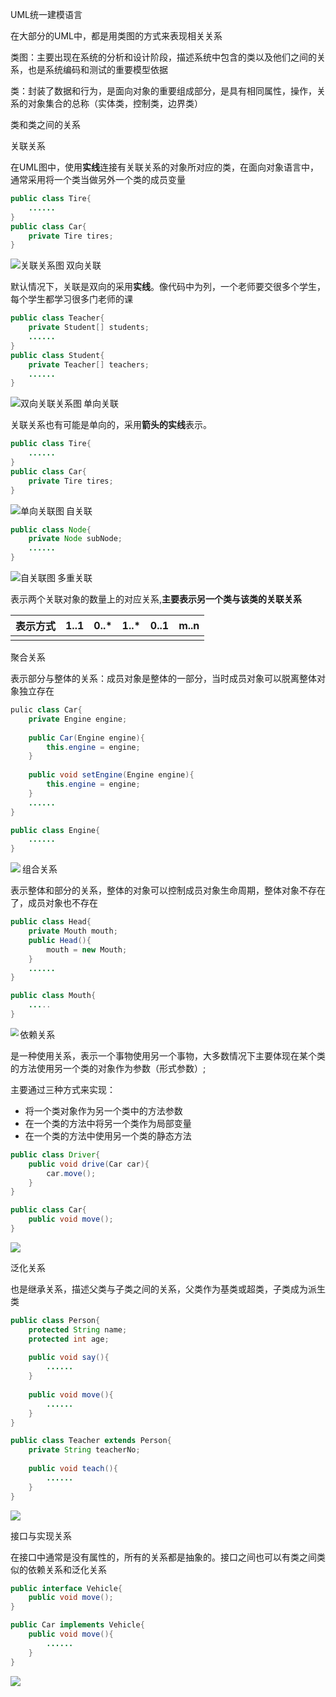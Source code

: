 UML统一建模语言

在大部分的UML中，都是用类图的方式来表现相关关系

类图：主要出现在系统的分析和设计阶段，描述系统中包含的类以及他们之间的关系，也是系统编码和测试的重要模型依据

类：封装了数据和行为，是面向对象的重要组成部分，是具有相同属性，操作，关系的对象集合的总称（实体类，控制类，边界类）

类和类之间的关系

关联关系

在UML图中，使用**实线**连接有关联关系的对象所对应的类，在面向对象语言中，通常采用将一个类当做另外一个类的成员变量

```java
public class Tire{
	......
}
public class Car{
	private Tire tires;
}
```

<img src="D:\ProjectThings\chaos0soahc.github.io\png\关联关系图.png" alt="关联关系图" align='left' style="zoom:100%;" />

双向关联

默认情况下，关联是双向的采用**实线**。像代码中为列，一个老师要交很多个学生，每个学生都学习很多门老师的课

```java
public class Teacher{
	private Student[] students;
	......
}
public class Student{
	private Teacher[] teachers;
	......
}
```

<img src="D:\ProjectThings\chaos0soahc.github.io\png\双向关联关系图.png" alt="双向关联关系图" align='left' style="zoom:100%;" />

单向关联

关联关系也有可能是单向的，采用**箭头的实线**表示。

```java
public class Tire{
	......
}
public class Car{
	private Tire tires;
}
```

<img src="D:\ProjectThings\chaos0soahc.github.io\png\单向关联图.png" align='left' alt="单向关联图" style="zoom:100%;" />



自关联

```java
public class Node{
	private Node subNode;
	......
}
```

<img src="D:\ProjectThings\chaos0soahc.github.io\png\自关联图.png" align='left' alt="自关联图" style="zoom:100%;" />



多重关联

表示两个关联对象的数量上的对应关系,**主要表示另一个类与该类的关联关系**

| 表示方式 | 1..1 | 0..* | 1..* | 0..1 | m..n |
| :------: | ---- | ---- | ---- | ---- | ---- |
|          |      |      |      |      |      |



聚合关系

表示部分与整体的关系：成员对象是整体的一部分，当时成员对象可以脱离整体对象独立存在

```java
pulic class Car{
	private Engine engine;
	
	public Car(Engine engine){
		this.engine = engine;
	}
	
	public void setEngine(Engine engine){
		this.engine = engine;
	}
	......
}

public class Engine{
	......
}
```

<img src="D:\ProjectThings\chaos0soahc.github.io\png\聚合关系关联图.png" align='left' style="zoom:100%;" />

组合关系

表示整体和部分的关系，整体的对象可以控制成员对象生命周期，整体对象不存在了，成员对象也不存在

```java
public class Head{
	private Mouth mouth;
	public Head(){
		mouth = new Mouth;
	}
	......
}

public class Mouth{
	.....
}
```

<img src="D:\ProjectThings\chaos0soahc.github.io\png\组合关联关系图.png" align='left' style="zoom:80%;" />



依赖关系

是一种使用关系，表示一个事物使用另一个事物，大多数情况下主要体现在某个类的方法使用另一个类的对象作为参数（形式参数）;

主要通过三种方式来实现：

- 将一个类对象作为另一个类中的方法参数
- 在一个类的方法中将另一个类作为局部变量
- 在一个类的方法中使用另一个类的静态方法

```java
public class Driver{
	public void drive(Car car){
		car.move();
	}
}

public class Car{
	public void move();
}
```

![](D:\ProjectThings\chaos0soahc.github.io\png\依赖关系图.png)

泛化关系

也是继承关系，描述父类与子类之间的关系，父类作为基类或超类，子类成为派生类

```java
public class Person{
	protected String name;
	protected int age;
	
	public void say(){
		......
	}
	
	public void move(){
		......
	}
}

public class Teacher extends Person{
	private String teacherNo;
	
	public void teach(){
		......
	}
}
```

<img src="D:\ProjectThings\chaos0soahc.github.io\png\泛化关系.png" style="zoom:100%;" />

接口与实现关系

在接口中通常是没有属性的，所有的关系都是抽象的。接口之间也可以有类之间类似的依赖关系和泛化关系

```java
public interface Vehicle{
	public void move();
}

public Car implements Vehicle{
	public void move(){
		......
	}
}
```

![](D:\ProjectThings\chaos0soahc.github.io\png\接口与实现关系图.png)